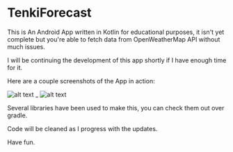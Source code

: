 # TenkiForecast

This is An Android App written in Kotlin for educational purposes, it isn't yet complete but you're able to fetch data from OpenWeatherMap API without much issues.

I will be continuing the development of this app shortly if I have enough time for it.

Here are a couple screenshots of the App in action:

![alt text](https://i.imgur.com/NpFQgYY.jpg) _ ![alt text](https://i.imgur.com/7HFZc5S.jpg)
  
Several libraries have been used to make this, you can check them out over gradle.

Code will be cleaned as I progress with the updates.

Have fun.
